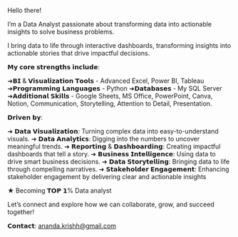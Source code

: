 Hello there! 

 I’m a Data Analyst passionate about transforming data into actionable insights to solve business problems.
 
 I bring data to life through interactive dashboards, transforming insights into actionable stories that drive impactful decisions.

𝗠𝘆 𝗰𝗼𝗿𝗲 𝘀𝘁𝗿𝗲𝗻𝗴𝘁𝗵𝘀 𝗶𝗻𝗰𝗹𝘂𝗱𝗲:

➜𝗕𝗜 & 𝗩𝗶𝘀𝘂𝗮𝗹𝗶𝘇𝗮𝘁𝗶𝗼𝗻 𝗧𝗼𝗼𝗹𝘀 - Advanced Excel, Power BI, Tableau
➜𝗣𝗿𝗼𝗴𝗿𝗮𝗺𝗺𝗶𝗻𝗴 𝗟𝗮𝗻𝗴𝘂𝗮𝗴𝗲𝘀 - Python 
➜𝗗𝗮𝘁𝗮𝗯𝗮𝘀𝗲𝘀 - My SQL Server
➜𝗔𝗱𝗱𝗶𝘁𝗶𝗼𝗻𝗮𝗹 𝗦𝗸𝗶𝗹𝗹𝘀 - Google Sheets, MS Office, PowerPoint, Canva, Notion, Communication, Storytelling, Attention to Detail, Presentation.

𝗗𝗿𝗶𝘃𝗲𝗻 𝗯𝘆:

➜ 𝗗𝗮𝘁𝗮 𝗩𝗶𝘀𝘂𝗮𝗹𝗶𝘇𝗮𝘁𝗶𝗼𝗻: Turning complex data into easy-to-understand visuals.
➜ 𝗗𝗮𝘁𝗮 𝗔𝗻𝗮𝗹𝘆𝘁𝗶𝗰𝘀: Digging into the numbers to uncover meaningful trends.
➜ 𝗥𝗲𝗽𝗼𝗿𝘁𝗶𝗻𝗴 & 𝗗𝗮𝘀𝗵𝗯𝗼𝗮𝗿𝗱𝗶𝗻𝗴: Creating impactful dashboards that tell a story.
➜ 𝗕𝘂𝘀𝗶𝗻𝗲𝘀𝘀 𝗜𝗻𝘁𝗲𝗹𝗹𝗶𝗴𝗲𝗻𝗰𝗲: Using data to drive smart business decisions.
➜ 𝗗𝗮𝘁𝗮 𝗦𝘁𝗼𝗿𝘆𝘁𝗲𝗹𝗹𝗶𝗻𝗴: Bringing data to life through compelling narratives.
➜ 𝗦𝘁𝗮𝗸𝗲𝗵𝗼𝗹𝗱𝗲𝗿 𝗘𝗻𝗴𝗮𝗴𝗲𝗺𝗲𝗻𝘁: Enhancing stakeholder engagement by delivering clear and actionable insights

★ Becoming 𝗧𝗢𝗣 𝟭% Data analyst 

Let’s connect and explore how we can collaborate, grow, and succeed together!

𝗖𝗼𝗻𝘁𝗮𝗰𝘁: ananda.krishh@gmail.com

<!---
Anandakrishh/Anandakrishh is a ✨ special ✨ repository because its `README.md` (this file) appears on your GitHub profile.
You can click the Preview link to take a look at your changes.
--->

